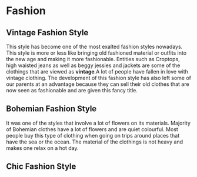 # Fashion
## Vintage Fashion Style
This style has become one of the most exalted fashion styles nowadays. This style is more or less like bringing old fashioned material or outfits into the new age and making it more fashionable. Entities such as Croptops, high waisted jeans as well as beggy jessies and jackets are some of the clothings that are viewed as <b>vintage</b>.A lot of people have fallen in love with vintage clothing. The development of this fashion style has also left some of our parents at an advantage because they can sell their old clothes that are now seen as fashionable and are given this fancy title.
## Bohemian Fashion Style
It was one of the styles that involve a lot of flowers on its materials. Majority of  Bohemian clothes have a lot of flowers and are quiet colourful. Most people buy this type of clothing when going on trips around places that have the sea or the ocean. The material of the clothings is not heavy and makes one relax on a hot day.
## Chic Fashion Style
